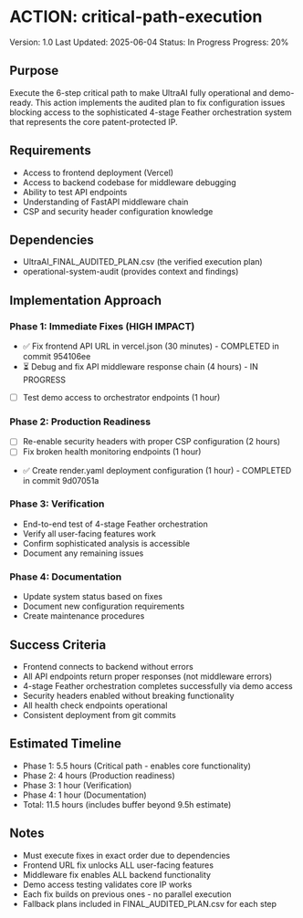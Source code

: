 # ACTION: critical-path-execution

Version: 1.0
Last Updated: 2025-06-04
Status: In Progress
Progress: 20%

## Purpose

Execute the 6-step critical path to make UltraAI fully operational and demo-ready. This action implements the audited plan to fix configuration issues blocking access to the sophisticated 4-stage Feather orchestration system that represents the core patent-protected IP.

## Requirements

- Access to frontend deployment (Vercel)
- Access to backend codebase for middleware debugging
- Ability to test API endpoints
- Understanding of FastAPI middleware chain
- CSP and security header configuration knowledge

## Dependencies

- UltraAI_FINAL_AUDITED_PLAN.csv (the verified execution plan)
- operational-system-audit (provides context and findings)

## Implementation Approach

### Phase 1: Immediate Fixes (HIGH IMPACT)

- ✅ Fix frontend API URL in vercel.json (30 minutes) - COMPLETED in commit 954106ee
- ⏳ Debug and fix API middleware response chain (4 hours) - IN PROGRESS
- [ ] Test demo access to orchestrator endpoints (1 hour)

### Phase 2: Production Readiness

- [ ] Re-enable security headers with proper CSP configuration (2 hours)
- [ ] Fix broken health monitoring endpoints (1 hour)
- ✅ Create render.yaml deployment configuration (1 hour) - COMPLETED in commit 9d07051a

### Phase 3: Verification

- End-to-end test of 4-stage Feather orchestration
- Verify all user-facing features work
- Confirm sophisticated analysis is accessible
- Document any remaining issues

### Phase 4: Documentation

- Update system status based on fixes
- Document new configuration requirements
- Create maintenance procedures

## Success Criteria

- Frontend connects to backend without errors
- All API endpoints return proper responses (not middleware errors)
- 4-stage Feather orchestration completes successfully via demo access
- Security headers enabled without breaking functionality
- All health check endpoints operational
- Consistent deployment from git commits

## Estimated Timeline

- Phase 1: 5.5 hours (Critical path - enables core functionality)
- Phase 2: 4 hours (Production readiness)
- Phase 3: 1 hour (Verification)
- Phase 4: 1 hour (Documentation)
- Total: 11.5 hours (includes buffer beyond 9.5h estimate)

## Notes

- Must execute fixes in exact order due to dependencies
- Frontend URL fix unlocks ALL user-facing features
- Middleware fix enables ALL backend functionality
- Demo access testing validates core IP works
- Each fix builds on previous ones - no parallel execution
- Fallback plans included in FINAL_AUDITED_PLAN.csv for each step
